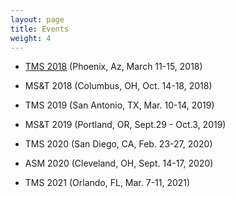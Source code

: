 ```yaml
---
layout: page
title: Events
weight: 4
---
```


- [TMS 2018][TMS_2018] (Phoenix, Az, March 11-15, 2018)

[TMS_2018]: http://www.tms.org/tms2018

- MS&T 2018 (Columbus, OH, Oct. 14-18, 2018)

- TMS 2019 (San Antonio, TX, Mar. 10-14, 2019)

- MS&T 2019 (Portland, OR, Sept.29 - Oct.3, 2019)

- TMS 2020 (San Diego, CA, Feb. 23-27, 2020)

- ASM 2020 (Cleveland, OH, Sept. 14-17, 2020)

- TMS 2021 (Orlando, FL, Mar. 7-11, 2021)